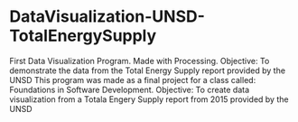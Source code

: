 # DataVisualization-UNSD-TotalEnergySupply
First Data Visualization Program. Made with Processing. Objective: To demonstrate the data from the Total Energy Supply report provided by the UNSD
This program was made as a final project for a class called: Foundations in Software Development. 
Objective: To create data visualization from a Totala Engery Supply report from 2015 provided by the UNSD
